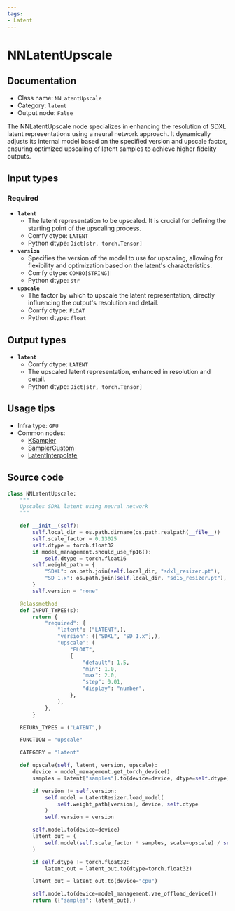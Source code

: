 ```yaml
---
tags:
- Latent
---
```


# NNLatentUpscale
## Documentation
- Class name: `NNLatentUpscale`
- Category: `latent`
- Output node: `False`

The NNLatentUpscale node specializes in enhancing the resolution of SDXL latent representations using a neural network approach. It dynamically adjusts its internal model based on the specified version and upscale factor, ensuring optimized upscaling of latent samples to achieve higher fidelity outputs.
## Input types
### Required
- **`latent`**
    - The latent representation to be upscaled. It is crucial for defining the starting point of the upscaling process.
    - Comfy dtype: `LATENT`
    - Python dtype: `Dict[str, torch.Tensor]`
- **`version`**
    - Specifies the version of the model to use for upscaling, allowing for flexibility and optimization based on the latent's characteristics.
    - Comfy dtype: `COMBO[STRING]`
    - Python dtype: `str`
- **`upscale`**
    - The factor by which to upscale the latent representation, directly influencing the output's resolution and detail.
    - Comfy dtype: `FLOAT`
    - Python dtype: `float`
## Output types
- **`latent`**
    - Comfy dtype: `LATENT`
    - The upscaled latent representation, enhanced in resolution and detail.
    - Python dtype: `Dict[str, torch.Tensor]`
## Usage tips
- Infra type: `GPU`
- Common nodes:
    - [KSampler](../../Comfy/Nodes/KSampler.md)
    - [SamplerCustom](../../Comfy/Nodes/SamplerCustom.md)
    - [LatentInterpolate](../../Comfy/Nodes/LatentInterpolate.md)



## Source code
```python
class NNLatentUpscale:
    """
    Upscales SDXL latent using neural network
    """

    def __init__(self):
        self.local_dir = os.path.dirname(os.path.realpath(__file__))
        self.scale_factor = 0.13025
        self.dtype = torch.float32
        if model_management.should_use_fp16():
            self.dtype = torch.float16
        self.weight_path = {
            "SDXL": os.path.join(self.local_dir, "sdxl_resizer.pt"),
            "SD 1.x": os.path.join(self.local_dir, "sd15_resizer.pt"),
        }
        self.version = "none"

    @classmethod
    def INPUT_TYPES(s):
        return {
            "required": {
                "latent": ("LATENT",),
                "version": (["SDXL", "SD 1.x"],),
                "upscale": (
                    "FLOAT",
                    {
                        "default": 1.5,
                        "min": 1.0,
                        "max": 2.0,
                        "step": 0.01,
                        "display": "number",
                    },
                ),
            },
        }

    RETURN_TYPES = ("LATENT",)

    FUNCTION = "upscale"

    CATEGORY = "latent"

    def upscale(self, latent, version, upscale):
        device = model_management.get_torch_device()
        samples = latent["samples"].to(device=device, dtype=self.dtype)

        if version != self.version:
            self.model = LatentResizer.load_model(
                self.weight_path[version], device, self.dtype
            )
            self.version = version

        self.model.to(device=device)
        latent_out = (
            self.model(self.scale_factor * samples, scale=upscale) / self.scale_factor
        )

        if self.dtype != torch.float32:
            latent_out = latent_out.to(dtype=torch.float32)

        latent_out = latent_out.to(device="cpu")

        self.model.to(device=model_management.vae_offload_device())
        return ({"samples": latent_out},)

```
